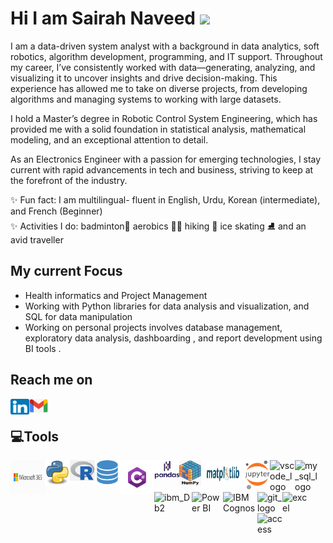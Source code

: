 #  Hi I am Sairah Naveed <img src="https://media.giphy.com/media/hvRJCLFzcasrR4ia7z/giphy.gif" width="30px">
I am a data-driven system analyst with a background in data analytics, soft robotics, algorithm development, programming, and IT support. Throughout my career, I’ve consistently worked with data—generating, analyzing, and visualizing it to uncover insights and drive decision-making. This experience has allowed me to take on diverse projects, from developing algorithms and managing systems to working with large datasets.

I hold a Master’s degree in Robotic Control System Engineering, which has provided me with a solid foundation in statistical analysis, mathematical modeling, and an exceptional attention to detail.

As an Electronics Engineer with a passion for emerging technologies, I stay current with rapid advancements in tech and business, striving to keep at the forefront of the industry.

✨ Fun fact: I am multilingual- fluent in English, Urdu, Korean (intermediate), and French (Beginner)
</br>✨ Activities I do: badminton🏸 aerobics 🏃‍♀️ hiking 🥾 ice skating ⛸️ and an avid traveller 

## My current Focus
- Health informatics and Project Management
- Working with Python libraries for data analysis and visualization, and SQL for data manipulation
- Working on personal projects involves database management, exploratory data analysis, dashboarding , and report development using BI tools .



## Reach me on
[<img align ="left" alt="SaiNave's LinkedIN" height ="25" width="30" src="logos/linkedin_icon.png"/>](https://www.linkedin.com/in/sairah-naveed)
<!-- [<img align ="left" alt="SaiNave's Twitter" heightt ="25" width="30" src="logos/twitter_icon.png"/>](https://twitter.com/NaveedSairah)-->
[<img align ="left" alt="g_logo" width="30" src="logos/g_logo.png"/>](mailto:nave.sai25@gmail.com)
<br/>

## 💻Tools
</p> 

<img align="left" alt= "MS365_logo" Height = "55" width="55" src="logos/MS365.png"   />
<img align="left" alt= "python_logo" width="40" src="logos/python_logo.png"   />
<img align="left" alt= "r_logo" width="40" src="logos/r_logo.jpg"   />
<img align="left" alt= "sql_logo" width="40" src="logos/sql_logo.png"   />
<img align="left" alt= "Csharp_Logo" Height = "55" width="55" src="logos/Csharp_Logo.png"  />
<img align="left" alt= "pandas_logo" width="40" src="logos/pandas.png"   />
<img align="left" alt= "numpy_logo" Height = "40" width="35" src="logos/numpy.png"   />
<img align="left" alt= "matplot_logo" Height = "45" width="70" src="logos/matplot_logo.jpg"   />
<img align="left" alt= "Jupyter_logo" width="40" src="logos/Jupyter_logo.png"   />
<!--<img align="left" alt= "pycharm_logo" width="40" src="logos/pycharm_logo.png"   />--!>
<img align="left" alt= "vscode_logo" width="40" src="logos/vscode_logo.png"   />
<img align="left" alt= "my_sql_logo" width="40" src="logos/my_sql_logo.png"   />
<img align="left" alt= "ibm_Db2" height = "40" width="60" src="logos/ibm_Db2.jfif"   />



<br />
<br />
<br />


<!--<img align="left" alt= "Tableau_logo" height = "40" width="50" src="logos/Tableau_logo.png"   />--!>
</a>
<img align="left" alt= "Power BI" height = "45" width="50" src="logos/P_BI.png"  /></a>
<img align="left" alt= "IBM Cognos" height = "35" width="55" src="logos/ibm_cognos.jfif" />
<img align="left" alt= "git_logo" width="40" src="logos/git_logo.png"   />
<img align="left" alt= "excel" width="40" src="logos/excel.png" /></a>
<img align="left" alt= "access" width="40" src="logos/access.png"   /></a>
<!--<img align="left" alt= "Maltab_Logo" width="40" src="logos/Matlab_Logo.png"  />--!>

</p>
<br />
<br />
<!--<p align="left"><img align="center" src="https://github-readme-stats.vercel.app/api?username=SaiNave&theme=light&show_icons=true" alt="SaiNave" /></p>!-->




                                                                                                                                         





